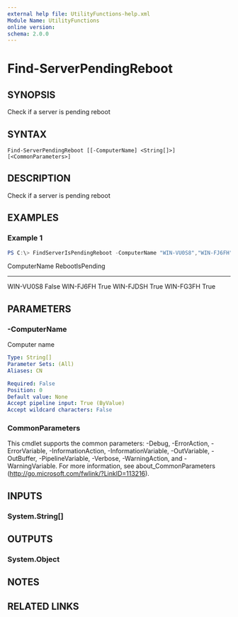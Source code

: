 ```yaml
---
external help file: UtilityFunctions-help.xml
Module Name: UtilityFunctions
online version:
schema: 2.0.0
---
```


# Find-ServerPendingReboot

## SYNOPSIS
Check if a server is pending reboot

## SYNTAX

```
Find-ServerPendingReboot [[-ComputerName] <String[]>] [<CommonParameters>]
```

## DESCRIPTION
Check if a server is pending reboot

## EXAMPLES

### Example 1
```powershell
PS C:\> FindServerIsPendingReboot -ComputerName "WIN-VU0S8","WIN-FJ6FH","WIN-FJDSH","WIN-FG3FH"
```

ComputerName                                          RebootIsPending
------------                                          ---------------
WIN-VU0S8                                             False
WIN-FJ6FH                                             True
WIN-FJDSH                                             True
WIN-FG3FH                                             True

## PARAMETERS

### -ComputerName
Computer name

```yaml
Type: String[]
Parameter Sets: (All)
Aliases: CN

Required: False
Position: 0
Default value: None
Accept pipeline input: True (ByValue)
Accept wildcard characters: False
```

### CommonParameters
This cmdlet supports the common parameters: -Debug, -ErrorAction, -ErrorVariable, -InformationAction, -InformationVariable, -OutVariable, -OutBuffer, -PipelineVariable, -Verbose, -WarningAction, and -WarningVariable.
For more information, see about_CommonParameters (http://go.microsoft.com/fwlink/?LinkID=113216).

## INPUTS

### System.String[]

## OUTPUTS

### System.Object
## NOTES

## RELATED LINKS
